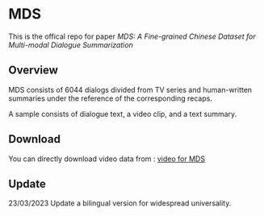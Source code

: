 # MDS
This is the offical repo for paper *MDS: A Fine-grained Chinese Dataset for Multi-modal Dialogue Summarization*

## Overview

MDS consists of 6044 dialogs divided from TV series and human-written summaries under the reference of the corresponding recaps. 

A sample consists of dialogue text, a video clip, and a text summary.

## Download
You can directly download video data from : [video for MDS](https://1drv.ms/u/s!AmYXu9CFagz3kFGnMOpeO0TXODxq?e=QseH7h)

## Update
23/03/2023 Update a bilingual version for widespread universality.
